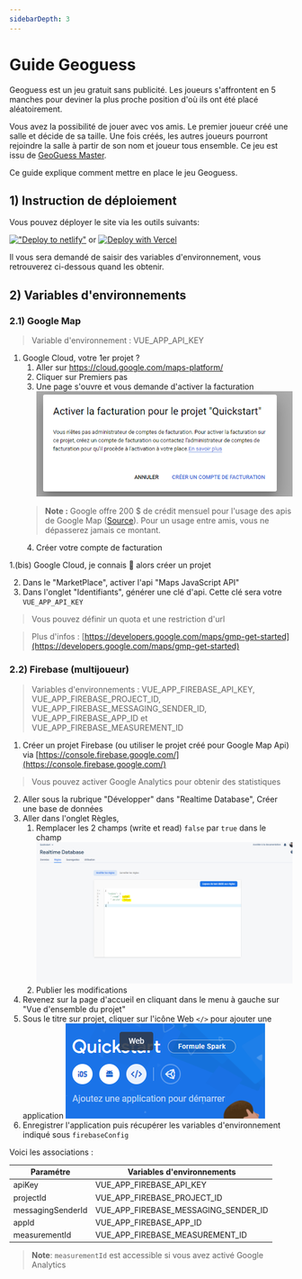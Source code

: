 ```yaml
---
sidebarDepth: 3
---
```

# Guide Geoguess
Geoguess est un jeu gratuit sans publicité. Les joueurs s'affrontent en 5 manches pour deviner la plus proche position d'où ils ont été placé aléatoirement.


Vous avez la possibilité de jouer avec vos amis. Le premier joueur créé une salle et décide de sa taille. Une fois créés, les autres joueurs pourront rejoindre la salle à partir de son nom et joueur tous ensemble.
Ce jeu est issu de [GeoGuess Master](https://geoguessmaster.com/).

Ce guide explique comment mettre en place le jeu Geoguess. 

## 1) Instruction de déploiement

Vous pouvez déployer le site via les outils suivants:

[!["Deploy to netlify"](https://www.netlify.com/img/deploy/button.svg)](https://app.netlify.com/start/deploy?repository=https://github.com/BilelJegham/Geoguess-2) or 
[![Deploy with Vercel](https://vercel.com/button)](https://vercel.com/import/git?s=https%3A%2F%2Fgithub.com%2FBilelJegham%2FGeoguess-2&env=VUE_APP_API_KEY,VUE_APP_FIREBASE_API_KEY,VUE_APP_FIREBASE_PROJECT_ID,VUE_APP_FIREBASE_MESSAGING_SENDER_ID,VUE_APP_FIREBASE_APP_ID,VUE_APP_FIREBASE_MEASUREMENT_ID&envDescription=Follow%20guide%20on%20https%3A%2F%2Fgeoguess-2.github.io%2F&envLink=https%3A%2F%2Fgeoguess-2.github.io%2F&project-name=my-geoguess)

Il vous sera demandé de saisir des variables d'environnement, vous retrouverez ci-dessous quand les obtenir.


## 2) Variables d'environnements

### 2.1) Google Map

> Variable d'environnement : VUE_APP_API_KEY

1. Google Cloud, votre 1er projet ?
    1. Aller sur https://cloud.google.com/maps-platform/
    2. Cliquer sur Premiers pas
    3. Une page s'ouvre et vous demande d'activer la facturation
    !["Google"](../../img/google-fr.png)
    > **Note :** Google offre 200 $ de crédit mensuel pour l'usage des apis de Google Map ([Source](https://cloud.google.com/maps-platform/pricing?hl=fr)). Pour un usage entre amis, vous ne dépasserez jamais ce montant.
    4. Créer votre compte de facturation

1.(bis) Google Cloud, je connais 💪 alors créer un projet 

2. Dans le "MarketPlace", activer l'api "Maps JavaScript API"
3. Dans l'onglet "Identifiants", générer une clé d'api. Cette clé sera votre `VUE_APP_API_KEY`
> Vous pouvez définir un quota et une restriction d'url


> Plus d'infos : [https://developers.google.com/maps/gmp-get-started](https://developers.google.com/maps/gmp-get-started)

### 2.2) Firebase (multijoueur)
> Variables d'environnements : VUE_APP_FIREBASE_API_KEY, VUE_APP_FIREBASE_PROJECT_ID, VUE_APP_FIREBASE_MESSAGING_SENDER_ID, VUE_APP_FIREBASE_APP_ID et VUE_APP_FIREBASE_MEASUREMENT_ID

1. Créer un projet Firebase (ou utiliser le projet créé pour Google Map Api) via [https://console.firebase.google.com/](https://console.firebase.google.com/)
> Vous pouvez activer Google Analytics pour obtenir des statistiques  
2. Aller sous la rubrique "Développer" dans "Realtime Database", Créer une base de données
3. Aller dans l'onglet Règles,
    1. Remplacer les 2 champs (write et read) `false` par `true` dans le champ
!["Règle"](../../img/firebase.png)
    2. Publier les modifications
4. Revenez sur la page d'accueil en cliquant dans le menu à gauche sur "Vue d'ensemble du projet"
5. Sous le titre sur projet, cliquer sur l'icône Web `</>` pour ajouter une application
!["Ajout App"](../../img/firebase-2.png)
6. Enregistrer l'application puis récupérer les variables d'environnement indiqué sous `firebaseConfig` 

Voici les associations :

| Paramétre         | Variables d'environnements           |
| ----------------- | ------------------------------------ |
| apiKey            | VUE_APP_FIREBASE_API_KEY             |
| projectId         | VUE_APP_FIREBASE_PROJECT_ID          |
| messagingSenderId | VUE_APP_FIREBASE_MESSAGING_SENDER_ID |
| appId             | VUE_APP_FIREBASE_APP_ID              |
| measurementId     | VUE_APP_FIREBASE_MEASUREMENT_ID      |

> **Note**: `measurementId` est accessible si vous avez activé Google Analytics


<!--imageSocial"https://geoguess.games/img/social.jpeg"-->